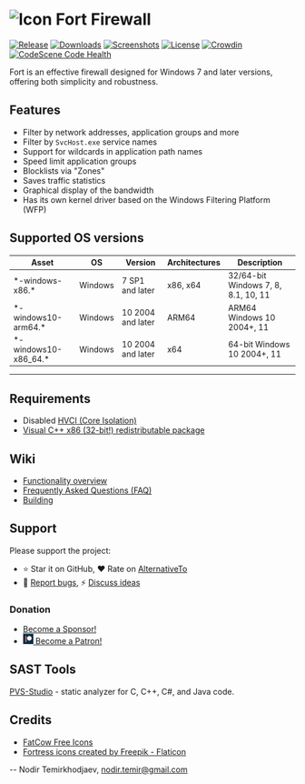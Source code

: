 # <img src="https://github.com/tnodir/fort/blob/master/src/ui/icons/fort.png" alt="Icon" width="32" height="32"> Fort Firewall

[![Release](https://img.shields.io/github/release/tnodir/fort.svg)](https://github.com/tnodir/fort/releases/latest)
[![Downloads](https://img.shields.io/github/downloads/tnodir/fort/total.svg?maxAge=86400)](https://github.com/tnodir/fort/releases)
[![Screenshots](https://img.shields.io/static/v1.svg?label=screenshots&message=11&color=yellow&logo=imgur)](https://imgur.com/a/fZbAbfy)
[![License](https://img.shields.io/static/v1.svg?label=license&message=GPL-v3&color=orange&logo=gnu)](https://www.gnu.org/licenses/gpl-3.0)
[![Crowdin](https://badges.crowdin.net/fort-firewall/localized.svg)](https://crowdin.com/project/fort-firewall)
[![CodeScene Code Health](https://codescene.io/projects/5344/status-badges/code-health)](https://codescene.io/projects/5344)

Fort is an effective firewall designed for Windows 7 and later versions, offering both simplicity and robustness.

## Features

  - Filter by network addresses, application groups and more
  - Filter by `SvcHost.exe` service names
  - Support for wildcards in application path names
  - Speed limit application groups
  - Blocklists via "Zones"
  - Saves traffic statistics
  - Graphical display of the bandwidth
  - Has its own kernel driver based on the Windows Filtering Platform (WFP)

## Supported OS versions

 Asset                  | OS      | Version           | Architectures | Description
------------------------|---------|-------------------|---------------|---------------------------------------
 \*-windows-x86.\*      | Windows | 7 SP1 and later   | x86, x64      | 32/64-bit Windows 7, 8, 8.1, 10, 11
 \*-windows10-arm64.\*  | Windows | 10 2004 and later | ARM64         | ARM64 Windows 10 2004+, 11
 \*-windows10-x86_64.\* | Windows | 10 2004 and later | x64           | 64-bit Windows 10 2004+, 11

-----

## Requirements

  - Disabled [HVCI (Core Isolation)](https://github.com/tnodir/fort/discussions/40)
  - [Visual C++ x86 (32-bit!) redistributable package](https://aka.ms/vs/17/release/vc_redist.x86.exe)

## Wiki

  - [Functionality overview](https://github.com/tnodir/fort/wiki/Functionality-overview)
  - [Frequently Asked Questions (FAQ)](https://github.com/tnodir/fort/wiki/FAQ)
  - [Building](https://github.com/tnodir/fort/wiki/Building)

## Support

Please support the project:

  - ⭐ Star it on GitHub, ❤ Rate on [AlternativeTo](https://alternativeto.net/software/fort-firewall/about/)
  - 🐞 [Report bugs](https://github.com/tnodir/fort/issues), ⚡ [Discuss ideas](https://github.com/tnodir/fort/discussions)

### Donation

  - [Become a Sponsor!](https://github.com/sponsors/tnodir)
  - [<img src="https://github.com/edent/SuperTinyIcons/blob/master/images/svg/patreon.svg" width="18" height="18"> Become a Patron!](https://www.patreon.com/bePatron?u=9349286)

## SAST Tools

[PVS-Studio](https://pvs-studio.com/en/pvs-studio/?utm_source=github&utm_medium=organic&utm_campaign=open_source) - static analyzer for C, C++, C#, and Java code.

## Credits

  - [FatCow Free Icons](http://www.fatcow.com/free-icons)
  - [Fortress icons created by Freepik - Flaticon](https://www.flaticon.com/free-icons/fortress)

--
Nodir Temirkhodjaev, <nodir.temir@gmail.com>
